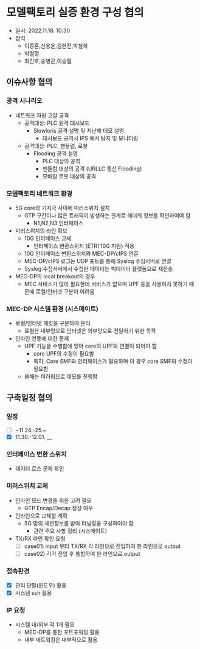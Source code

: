# 모델팩토리 실증 환경 구성 협의
- 일시: 2022.11.18. 10:30
- 참석
  - 이종훈,신용윤,김현진,박철희
  - 박철정
  - 최간호,송병곤,이승필

## 이슈사항 협의
### 공격 시나리오
- 네트워크 자원 고갈 공격
  - 공격대상: PLC 원격 대시보드
    - Slowloris 공격 설명 및 지난해 데모 설명
      - 대시보드 공격시 IPS 에서 탐지 및 모니터링
  - 공격대상: PLC, 팬들럼, 로봇
    - Flooding 공격 설명
      - PLC 대상의 공격
      - 팬들럼 대상의 공격 (URLLC 통신 Flooding)
      - 모바일 로봇 대상의 공격

### 모델팩토리 네트워크 환경
- 5G core와 기지국 사이에 미러스위치 설치
  - GTP 구간이나 많은 트래픽이 발생하는 관계로 헤더의 정보를 확인하여야 함
    - N1,N2,N3 인터페이스
- 미러스위치의 라인 확보
  - 10G 인터페이스 교체
    - 인터페이스 변환스위치 (ETRI 10G 지원) 적용
  - 10G 인터페이스 변환스위치와 MEC-DP/cIPS 연결
  - MEC-DP/cIPS 로그는 UDP 포트를 통해 Syslog 수집서버로 연결
  - Syslog 수집서버에서 수집한 데이터는 빅데이터 플랫폼으로 재전송
- MEC-DP의 local breakout의 경우
  - MEC 서비스가 많이 필요한데 서비스가 없으며 UPF 등을 사용하지 못하기 때문에 로컬/인터넷 구분이 어려움

### MEC-DP 시스템 환경 (시스메이트)
- 로컬/인터넷 패킷을 구분하여 분리
  - 로컬은 내부망으로 인터넷은 외부망으로 전달하기 위한 목적
- 인라인 연동에 대한 문제
  - UPF 기능을 수행함에 있어 core의 UPF와 연결이 되어야 함
    - core UPF의 수정이 필요함
    - 특히, Core SMF와 인터페이스가 필요하며 이 경우 core SMF의 수정이 필요함
  - 올해는 미러링으로 데모를 진행함

## 구축일정 협의
### 일정
- [ ] ~11.24.-25.~
- [x] 11.30.-12.01. __

### 인터페이스 변환 스위치
- 데이터 로스 문제 확인

### 미러스위치 교체
- 인라인 모드 변경을 위한 고려 필요
  - GTP Encap/Decap 정상 여부
- 인라인으로 교체할 계획
  - 5G 망의 세션정보를 받아 터널링을 구성하여야 함
    - 관련 주요 사항 정리 (시스메이트)
- TX/RX 라인 확인 요청
  - [ ] case01) input 부터 TX/RX 각 라인으로 진입하여 한 라인으로 output
  - [ ] case02) 각각 진입 후 통합하여 한 라인으로 output

### 접속환경
- [x] 관리 단말(윈도우) 활용
- [x] 시스템 ssh 활용

### IP 요청
- 시스템 내/외부 각 1개 필요
  - MEC-DP를 통한 포트포워딩 활용
  - 내부 네트워킹은 내부적으로 활용
